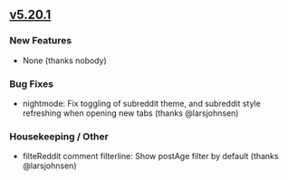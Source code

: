 ## [v5.20.1](https://github.com/honestbleeps/Reddit-Enhancement-Suite/releases/v5.20.1)

### New Features

- None (thanks nobody)

### Bug Fixes

- nightmode: Fix toggling of subreddit theme, and subreddit style refreshing when opening new tabs (thanks @larsjohnsen)

### Housekeeping / Other

- filteReddit comment filterline: Show postAge filter by default (thanks @larsjohnsen)
